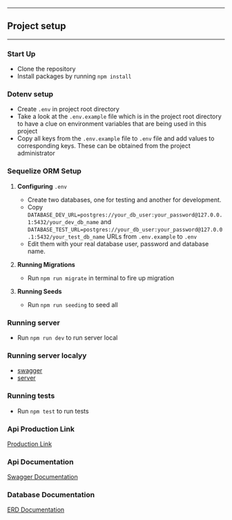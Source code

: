 
---
## Project setup
---
### Start Up
* Clone the repository
* Install packages by running `npm install`

### Dotenv setup
  * Create ``` .env ``` in project root directory
  * Take a look at the ``` .env.example ```  file which is in the project root directory to have a clue on environment variables that are being used in this project
  * Copy all keys from the ``` .env.example ```  file to ``` .env ``` file and add values to corresponding keys. These can be obtained from the project administrator

### Sequelize ORM Setup

1. **Configuring** `.env`
     - Create two databases, one for testing and another for development.
     - Copy  `DATABASE_DEV_URL=postgres://your_db_user:your_password@127.0.0.1:5432/your_dev_db_name` and `DATABASE_TEST_URL=postgres://your_db_user:your_password@127.0.0.1:5432/your_test_db_name` URLs from ```.env.example``` to ```.env```
     - Edit them with your real database user, password and database name.

2. **Running Migrations**
     - Run ``` npm run migrate ``` in terminal to fire up migration


3. **Running Seeds**
     - Run `npm run seeding` to seed all

### Running server
- Run `npm run dev` to run server local

### Running server localyy
- [swagger](http://localhost:4500/api-docs/)
- [server](http://localhost:4500/)

### Running tests
- Run `npm test` to run tests

### Api Production Link
[Production Link](https://quiz-xy92.onrender.com)

### Api Documentation
[Swagger Documentation](https://quiz-xy92.onrender.com/api-docs/)

### Database Documentation
[ERD Documentation](https://dbdiagram.io/d/6441253a6b31947051eaa6ac)